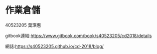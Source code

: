# 作業倉儲

40523205 葉琪惠


gitbook連結:https://www.gitbook.com/book/s40523205/cd2018/details

網誌:https://s40523205.github.io/cd-2018/blog/
